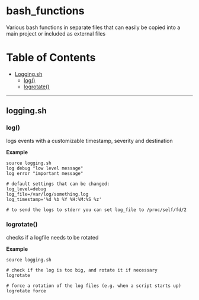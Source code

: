 # bash_functions
Various bash functions in separate files that can easily be copied into a main project or included as external files

# Table of Contents
- [Logging.sh](#loggingsh)
  -  [log()](#log)
  - [logrotate()](#logrotate)

---

## logging.sh
### log() 
logs events with a customizable timestamp, severity and destination

**Example**

    source logging.sh
    log debug "low level message"
    log error "important message"
    
    # default settings that can be changed:
    log_level=debug
    log_file=/var/log/something.log
    log_timestamp='%d %b %Y %H:%M:%S %z'
    
    # to send the logs to stderr you can set log_file to /proc/self/fd/2


### logrotate()
checks if a logfile needs to be rotated

**Example**

    source logging.sh
    
    # check if the log is too big, and rotate it if necessary
    logrotate
    
    # force a rotation of the log files (e.g. when a script starts up)
    logrotate force

